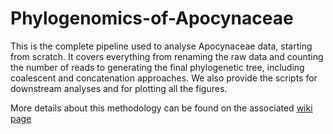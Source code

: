 # Phylogenomics-of-Apocynaceae
This is the complete pipeline used to analyse Apocynaceae data, starting from scratch. It covers everything from renaming the raw data and counting the number of reads to generating the final phylogenetic tree, including coalescent and concatenation approaches. We also provide the scripts for downstream analyses and for plotting all the figures.

More details about this methodology can be found on the associated [wiki page](https://github.com/cassiabitencourt/Phylogenomics-of-Apocynaceae/wiki)

